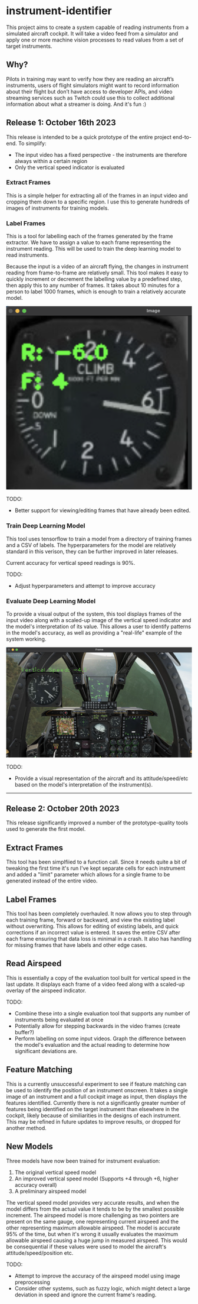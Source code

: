 # instrument-identifier

This project aims to create a system capable of reading instruments from a simulated aircraft cockpit. It will take a video feed from a simulator and apply one or more machine vision processes to read values from a set of target instruments.

## Why?

Pilots in training may want to verify how they are reading an aircraft’s instruments, users of flight simulators might want to record information about their flight but don’t have access to developer APIs, and video streaming services such as Twitch could use this to collect additional information about what a streamer is doing. And it's fun :)

## Release 1: October 16th 2023

This release is intended to be a quick prototype of the entire project end-to-end. To simplify:

- The input video has a fixed perspective - the instruments are therefore always within a certain region
- Only the vertical speed indicator is evaluated

### Extract Frames

This is a simple helper for extracting all of the frames in an input video and cropping them down to a specific region. I use this to generate hundreds of images of instruments for training models.
  
### Label Frames

This is a tool for labelling each of the frames generated by the frame extractor. We have to assign a value to each frame representing the instrument reading. This will be used to train the deep learning model to read instruments.
  
Because the input is a video of an aircraft flying, the changes in instrument reading from frame-to-frame are relatively small. This tool makes it easy to quickly increment or decrement the labelling value by a predefined step, then apply this to any number of frames. It takes about 10 minutes for a person to label 1000 frames, which is enough to train a relatively accurate model.

![Frame labelling example image](demo_screenshots/labelling_tool.png "Frame Labeller Example")
  
TODO:  
- Better support for viewing/editing frames that have already been edited. 

### Train Deep Learning Model

This tool uses tensorflow to train a model from a directory of training frames and a CSV of labels. The hyperparameters for the model are relatively standard in this verison, they can be further improved in later releases.
  
Current accuracy for vertical speed readings is 90%.  
  
TODO:  
- Adjust hyperparameters and attempt to improve accuracy

### Evaluate Deep Learning Model

To provide a visual output of the system, this tool displays frames of the input video along with a scaled-up image of the vertical speed indicator and the model's interpretation of its value. This allows a user to identify patterns in the model's accuracy, as well as providing a "real-life" example of the system working.

![Output evaluation demonstration image](demo_screenshots/Output_View.png "Output example frame")

TODO:
- Provide a visual representation of the aircraft and its attitude/speed/etc based on the model's interpretation of the instrument(s).

---
## Release 2: October 20th 2023

This release significantly improved a number of the prototype-quality tools used to generate the first model.

## Extract Frames

This tool has been simplfiied to a function call. Since it needs quite a bit of tweaking the first time it's run I've kept separate cells for each instrument and added a "limit" parameter which allows for a single frame to be generated instead of the entire video. 

## Label Frames

This tool has been completely overhauled. It now allows you to step through each training frame, forward or backward, and view the existing label without overwriting. This allows for editing of existing labels, and quick corrections if an incorrect value is entered. It saves the entire CSV after each frame ensuring that data loss is minimal in a crash. It also has handling for missing frames that have labels and other edge cases.


## Read Airspeed

This is essentially a copy of the evaluation tool built for vertical speed in the last update. It displays each frame of a video feed along with a scaled-up overlay of the airspeed indicator. 

TODO:
- Combine these into a single evaluation tool that supports any number of instruments being evaluated at once
- Potentially allow for stepping backwards in the video frames (create buffer?)
- Perform labelling on some input videos. Graph the difference between the model's evaluation and the actual reading to determine how significant deviations are.

## Feature Matching

This is a currently unsuccessful experiment to see if feature matching can be used to identify the position of an instrument onscreen. It takes a single image of an instrument and a full cockpit image as input, then displays the features identified. Currently there is not a significantly greater number of features being identified on the target instrument than elsewhere in the cockpit, likely because of similiarities in the designs of each instrument. This may be refined in future updates to improve results, or dropped for another method.

## New Models

Three models have now been trained for instrument evaluation:

1. The original vertical speed model
2. An improved vertical speed model (Supports +4 through +6, higher accuracy overall)
3. A preliminary airspeed model

The vertical speed model provides very accurate results, and when the model differs from the actual value it tends to be by the smallest possible increment. The airspeed model is more challenging as two pointers are present on the same gauge, one representing current airspeed and the other representing maximum allowable airspeed. The model is accurate 95% of the time, but when it's wrong it usually evaluates the maximum allowable airspeed causing a huge jump in measured airspeed. This would be consequential if these values were used to model the aircraft's attitude/speed/position etc.

TODO:
- Attempt to improve the accuracy of the airspeed model using image preprocessing
- Consider other systems, such as fuzzy logic, which might detect a large deviation in speed and ignore the current frame's reading.

